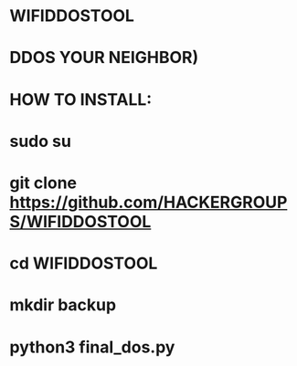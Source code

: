 # WIFIDDOSTOOL
# DDOS YOUR NEIGHBOR)
# HOW TO INSTALL:
# sudo su
# git clone https://github.com/HACKERGROUPS/WIFIDDOSTOOL
# cd WIFIDDOSTOOL
# mkdir backup
# python3 final_dos.py
